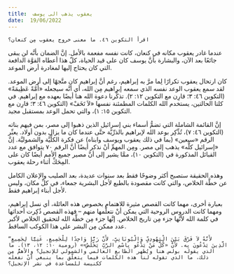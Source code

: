 ```yaml
---
title:  يعقوب يذهب الى يوسف
date:  19/06/2022
---
```


`اقرأ التكوين ٤٦. ما معنى خروج يعقوب مِن كنعان؟`

عندما غادر يعقوب مكانه في كنعان، كانت نفسه مفعمة بالأمل. إنَّ الضمان بأنَّه لن يبقى جائعًا بعد الآن، والبشارة بأنَّ يوسف كان على قيد الحياة، كلّ هذا أعطاه القوَّة الدافعة التي كان يحتاج إليها لمغادرة أرض الموعد.

كان ارتحال يعقوب تكرارًا لِما مرَّ به إبراهيم، رغم أنَّ إبراهيم كان متَّجهًا إلى أرض الموعد. لقد سمع يعقوب الوعد نفسه الذي سمعه إبراهيم مِن الله، أي أنَّه سيجعله «أُمَّةً عَظِيمَةً» (التكوين ٤٦: ٣؛ قارِن مع التكوين ١٢: ٢). تذكِّرنا دعوة الله هنا أيضًا بعهده مع إبراهيم. في كلتا الحالتين، يستخدم الله الكلمات المطمئنة نفسها «لاَ تَخَفْ» (التكوين ٤٦: ٣؛ قارِن مع التكوين ١٥: ١)، والتي تحمل الوعد بمستقبل مجيد.

إنَّ القائمة الشاملة التي تضمُّ أسماء بني إسرائيل الذين ذهبوا إلى مصر، بمن فيهم بناته (التكوين ٤٦: ٧)، تُذِّكِر بوعد الله لإبراهيم بالذرِّيَّة حتَّى عندما كان ما يزال بدون أولاد. يعبِّر الرقم «سبعين» (بما في ذلك يعقوب ويوسف وابناه) عن فكرة الكلِّيَّة والشموليَّة. إنَّ «إسرائيل كلَّه» يذهب إلى مصر. ومِن المهمِّ أنْ نذكر أيضًا أنَّ الرقم ٧٠ يتوافق مع عدد القبائل المذكورة في (التكوين ١٠)، ممَّا يشير إلى أنَّ مصير جميع الأمم أيضًا كان على المِحَكِّ أثناء رحلة يعقوب.

وهذه الحقيقة ستصبح أكثر وضوحًا فقط بعد سنوات عديدة، بعد الصليب والإعلان الكامل عن خطَّة الخلاص، والتي كانت مقصودة بالطبع لأجل البشرية جمعاء، في كلِّ مكان، وليس لأجل أبناء إبراهيم فقط.

بعبارة أخرى، مهما كانت القصص مثيرة للاهتمام بخصوص هذه العائلة، أي نسل إبراهيم، ومهما كانت الدروس الروحية التي يمكن أنْ نتعلَّمها منهم – فهذه القصص ذُكِرت أحداثها في كلمة الله لأنَّها جزء مِن تاريخ الخلاص. إنَّها جزء مِن خطَّة الله لتحقيق الخلاص لأكبر عدد ممكن مِن البشر على هذا الكوكب الساقط.

`“لأَنَّهُ لاَ فَرْقَ بَيْنَ الْيَهُودِيِّ وَالْيُونَانِيِّ، لأَنَّ رَبًّا وَاحِدًا لِلْجَمِيعِ، غَنِيًّا لِجَمِيعِ الَّذِينَ يَدْعُونَ بِه. لأَنَّ «كُلَّ مَنْ يَدْعُو بِاسْمِ الرَّبِّ يَخْلُصُ»» (رومية ١٠: ١٢، ١٣). ما الذي يقوله بولس هنا ويُظهر الطابع العالمي والشمولي للإنجيل؟ والأهمُّ مِن ذلك، ما الذي تقوله لنا هذه الكلمات فيما يتعلَّق بما ينبغي أنْ نفعله ككنيسة للمساعدة في نشر الإنجيل؟`